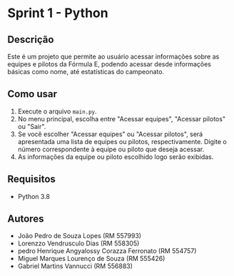 # Sprint 1 - Python

## Descrição
Este é um projeto que permite ao usuário acessar informações sobre as equipes e pilotos da Fórmula E, podendo acessar desde informações básicas como nome, até estatísticas do campeonato. 

## Como usar
1. Execute o arquivo `main.py`.
2. No menu principal, escolha entre "Acessar equipes", "Acessar pilotos" ou "Sair".
3. Se você escolher "Acessar equipes" ou "Acessar pilotos", será apresentada uma lista de equipes ou pilotos, respectivamente. Digite o número correspondente à equipe ou piloto que deseja acessar.
4. As informações da equipe ou piloto escolhido logo serão exibidas.

## Requisitos
- Python 3.8

## Autores
- João Pedro de Souza Lopes (RM 557993)
- Lorenzzo Vendrusculo Dias (RM 558305)
- pedro Henrique Angyalossy Corazza Ferronato (RM 554757)
- Miguel Marques Lourenço de Souza (RM 555426)
- Gabriel Martins Vannucci (RM 556883)